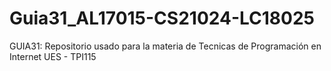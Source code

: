 # Guia31_AL17015-CS21024-LC18025
GUIA31: Repositorio usado para la materia de Tecnicas de Programación en Internet UES - TPI115
